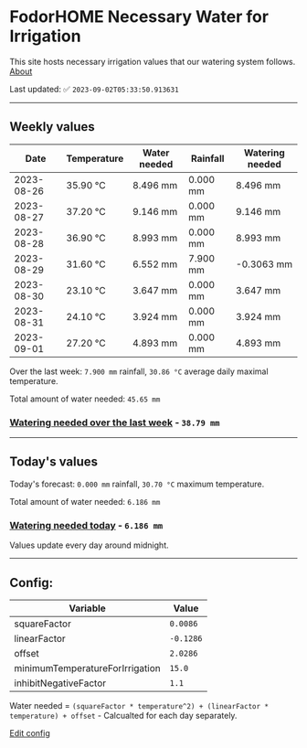 # FodorHOME Necessary Water for Irrigation

This site hosts necessary irrigation values that our watering system follows. [About](https://github.com/redyau/irrigation)

Last updated: ✅ `2023-09-02T05:33:50.913631`

---

## Weekly values

| Date | Temperature | Water needed | Rainfall | Watering needed |
|-----|-----|-----|-----|-----|
| 2023-08-26 | 35.90 °C | 8.496 mm | 0.000 mm | 8.496 mm |
| 2023-08-27 | 37.20 °C | 9.146 mm | 0.000 mm | 9.146 mm |
| 2023-08-28 | 36.90 °C | 8.993 mm | 0.000 mm | 8.993 mm |
| 2023-08-29 | 31.60 °C | 6.552 mm | 7.900 mm | -0.3063 mm |
| 2023-08-30 | 23.10 °C | 3.647 mm | 0.000 mm | 3.647 mm |
| 2023-08-31 | 24.10 °C | 3.924 mm | 0.000 mm | 3.924 mm |
| 2023-09-01 | 27.20 °C | 4.893 mm | 0.000 mm | 4.893 mm |


Over the last week: `7.900 mm` rainfall, `30.86 °C` average daily maximal temperature.

Total amount of water needed: `45.65 mm`

### [Watering needed over the last week](lastweek.txt) - `38.79 mm`

---

## Today's values

Today's forecast: `0.000 mm` rainfall, `30.70 °C` maximum temperature.

Total amount of water needed: `6.186 mm`

### [Watering needed today](today.txt) - `6.186 mm`

Values update every day around midnight.

---

## Config:

| Variable | Value |
|-----|-----|
| squareFactor | `0.0086` |
| linearFactor | `-0.1286` |
| offset | `2.0286` |
| minimumTemperatureForIrrigation | `15.0` |
| inhibitNegativeFactor | `1.1` |

Water needed = `(squareFactor * temperature^2) + (linearFactor * temperature) + offset` - Calcualted for each day separately.

[Edit config](https://github.com/RedyAu/irrigation/edit/main/config.json)
